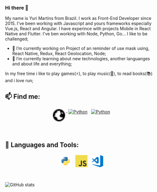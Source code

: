### Hi there 👋

My name is Yuri Martins from Brazil. I work as Front-End Developer since 2015. I've been working with Javascript and yours frameworks especially Vue.js, React and Angular.
I have experince with projects Mobile in React Native and Flutter.
I've ben working with Node, Python, Go...
I like to be challenged;

- 🔭 I’m currently working on Project of an reminder of use mask using, React Native, Redux, React Geolocation, Node;
- 🌱 I’m currently learning about new technologies, another languanges and about life and everything;

In my free time i like to play games(⚡), to play music(🎵), to read books(📚) and i love run;


## 📫 Find me:

<p align="center">
 <a href="https://github.com/yuricplus" target="_blank" rel="noopener noreferrer"> <img src="https://raw.githubusercontent.com/iconic/open-iconic/master/svg/globe.svg" alt="Python" height="40" style="vertical-align:top; margin:4px"> </a>
 <a href="https://linkedin.com/in/charalambosioannou" target="_blank" rel="noopener noreferrer"> <img src="https://cdn.jsdelivr.net/npm/simple-icons@v3/icons/linkedin.svg" alt="Python" height="40" style="vertical-align:top; margin:4px"></a>
 <a href="mailto:yurigamer16@gmail.com"> <img src="https://cdn.jsdelivr.net/npm/simple-icons@v3/icons/gmail.svg" alt="Python" height="40" style="vertical-align:top; margin:4px"></a>
</p>

<br />

## 🧰 Languages and Tools:
<p align="center">
<img src="https://raw.githubusercontent.com/github/explore/80688e429a7d4ef2fca1e82350fe8e3517d3494d/topics/python/python.png" alt="Python" height="40" style="vertical-align:top; margin:4px">
<img src="https://raw.githubusercontent.com/github/explore/80688e429a7d4ef2fca1e82350fe8e3517d3494d/topics/javascript/javascript.png" alt="Javascript" height="40" style="vertical-align:top; margin:4px">
<img src="https://raw.githubusercontent.com/github/explore/80688e429a7d4ef2fca1e82350fe8e3517d3494d/topics/visual-studio-code/visual-studio-code.png" alt="VS Code" height="40" style="vertical-align:top; margin:4px">
</p>
<br />
<div>
 
 ![GitHub stats](https://github-readme-stats.vercel.app/api?username=yuricplus&show_icons=true&theme=default)

</div>

<!--
**yuricplus/yuricplus** is a ✨ _special_ ✨ repository because its `README.md` (this file) appears on your GitHub profile.

Here are some ideas to get you started:

- 🔭 I’m currently working on ...
- 🌱 I’m currently learning ...
- 👯 I’m looking to collaborate on ...
- 🤔 I’m looking for help with ...
- 💬 Ask me about ...
- 📫 How to reach me: ...
- 😄 Pronouns: ...
- ⚡ Fun fact: ...
-->
